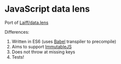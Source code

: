 # JavaScript data lens

Port of [Laiff/data.lens](https://github.com/Laiff/data.lens)

Differences:

1. Written in ES6 (uses [Babel](https://babeljs.io) transpiler to precompile)
2. Aims to support [ImmutableJS](http://facebook.github.io/immutable-js/docs/)
3. Does not throw at missing keys
4. Tests!
